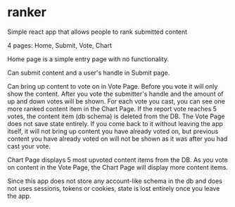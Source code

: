 # ranker
Simple react app that allows people to rank submitted content

4 pages: Home, Submit, Vote, Chart

Home page is a simple entry page with no functionality. 

Can submit content and a user's handle in Submit page.

Can bring up content to vote on in Vote Page. Before you vote it will only show the content. 
After you vote the submitter's handle and the amount of up and down votes will be shown. For
each vote you cast, you can see one more ranked content item in the Chart Page. If the report 
vote reaches 5 votes, the content item (db schema) is deleted from the DB. The Vote Page does not
save state entirely. If you come back to it without leaving the app itself, it will not bring
up content you have already voted on, but previous content you have already voted on will not 
be shown as it was after you had cast your vote.

Chart Page displays 5 most upvoted content items from the DB. As you vote on content in the
Vote Page, the Chart Page will display more content items. 

Since this app does not store any account-like schema in the db and does not uses sessions, 
tokens or cookies, state is lost entirely once you leave the app. 
